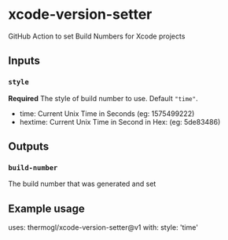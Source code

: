 # xcode-version-setter
GitHub Action to set Build Numbers for Xcode projects

## Inputs

### `style`

**Required** The style of build number to use. Default `"time"`. 

- time: Current Unix Time in Seconds (eg: 1575499222)
- hextime: Current Unix Time in Second in Hex: (eg: 5de83486)

## Outputs

### `build-number`

The build number that was generated and set

## Example usage

uses: thermogl/xcode-version-setter@v1
with:
	style: 'time'